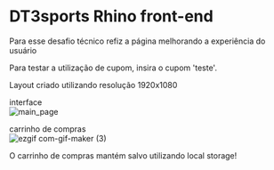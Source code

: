 # DT3sports Rhino front-end

Para esse desafio técnico refiz a página melhorando a experiência do usuário

Para testar a utilização de cupom, insira o cupom 'teste'.

Layout criado utilizando resolução 1920x1080

interface  
![main_page](https://user-images.githubusercontent.com/57713413/148666939-9fbf2024-d242-4676-95bd-b77a2934d5d6.png)


carrinho de compras  
![ezgif com-gif-maker (3)](https://user-images.githubusercontent.com/57713413/148666978-7829937b-3a53-481a-9b91-90e5e058ff15.gif)


O carrinho de compras mantém salvo utilizando local storage!
